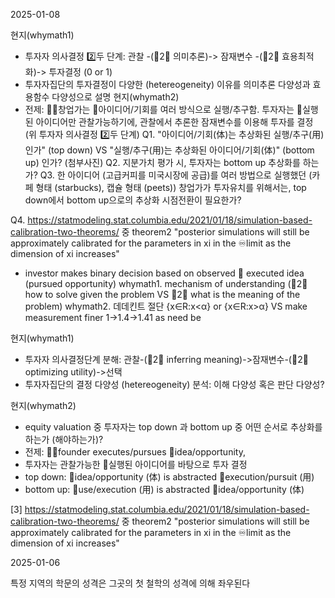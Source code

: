 2025-01-08

현지(whymath1) 
- 투자자 의사결정 2️⃣두 단계: 관찰 -(👀2🧠 의미추론)-> 잠재변수 -(🧠2🤜 효용최적화)-> 투자결정 (0 or 1)
- 투자자집단의 투자결정이 다양한 (hetereogeneity) 이유를 의미추론 다양성과 효용함수 다양성으로 설명
현지(whymath2)
- 전제: 🧍‍♀️창업가는 🐎아이디어/기회를 여러 방식으로 실행/추구함. 투자자는 🏇실행된 아이디어만 관찰가능하기에, 관찰에서 추론한 잠재변수를 이용해 투자를 결정 (위 투자자 의사결정 2️⃣두 단계)
Q1. "아이디어/기회(体)는 추상화된 실행/추구(用)인가" (top down) VS "실행/추구(用)는 추상화된 아이디어/기회(体)" (bottom up) 인가? (첨부사진)
Q2. 지분가치 평가 시, 투자자는 bottom up 추상화를 하는가?
Q3. 한 아이디어 (고급커피를 미국시장에 공급)를 여러 방법으로 실행했던 (카페 형태 (starbucks), 캡슐 형태 (peets)) 창업가가 투자유치를 위해서는, top down에서 bottom up으로의 추상화 시점전환이 필요한가?

Q4. https://statmodeling.stat.columbia.edu/2021/01/18/simulation-based-calibration-two-theorems/ 중 theorem2 "posterior simulations will still be approximately calibrated for the parameters in xi in the ♾️limit as the dimension of xi increases"
- investor makes binary decision based on observed 🏇 executed idea (pursued opportunity)
whymath1. mechanism of understanding (🧠2🤜 how to solve given the problem VS 👀2🧠 what is the meaning of the problem) 
whymath2. 데데킨트 절단 {x∈R:x<α} or {x∈R:x>α} VS make measurement finer 1->1.4->1.41 as need be

현지(whymath1) 
- 투자자 의사결정단계 분해: 관찰-(👀2🧠 inferring meaning)->잠재변수-(🧠2🤜 optimizing utility)->선택
- 투자자집단의 결정 다양성 (hetereogeneity) 분석: 이해 다양성 혹은 판단 다양성?

현지(whymath2)
- equity valuation 중 투자자는 top down 과 bottom up 중 어떤 순서로 추상화를 하는가 (해야하는가)? 
- 전제: 🧍‍♀️founder executes/pursues 🐎idea/opportunity,  
- 투자자는 관찰가능한 🏇실행된 아이디어를 바탕으로 투자 결정
- top down: 🐎idea/opportunity (体) is abstracted 🏇execution/pursuit (用)
- bottom up: 🏇use/execution (用) is abstracted 🐎idea/opportunity (体)

[3] https://statmodeling.stat.columbia.edu/2021/01/18/simulation-based-calibration-two-theorems/ 중 theorem2 "posterior simulations will still be approximately calibrated for the parameters in xi in the ♾️limit as the dimension of xi increases"


2025-01-06

특정 지역의 학문의 성격은 그곳의 첫 철학의 성격에 의해 좌우된다